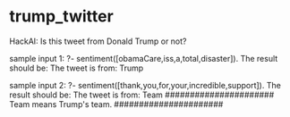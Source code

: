# trump_twitter
HackAI: Is this tweet from Donald Trump or not?

sample input 1:
?- sentiment([obamaCare,iss,a,total,disaster]).
The result should be:
The tweet is from: Trump

sample input 2:
?- sentiment([thank,you,for,your,incredible,support]).
The result should be:
The tweet is from: Team
######################
Team means Trump's team.
######################
